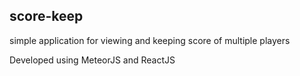## score-keep
simple application for viewing and keeping score of multiple players

Developed using MeteorJS and ReactJS